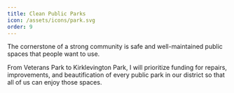 ```yaml
---
title: Clean Public Parks
icon: /assets/icons/park.svg
order: 9
---
```


The cornerstone of a strong community is safe and well-maintained public spaces that people want to use.


From Veterans Park to Kirklevington Park, I will prioritize funding for repairs, improvements, and beautification of every public park in our district so that all of us can enjoy those spaces.
